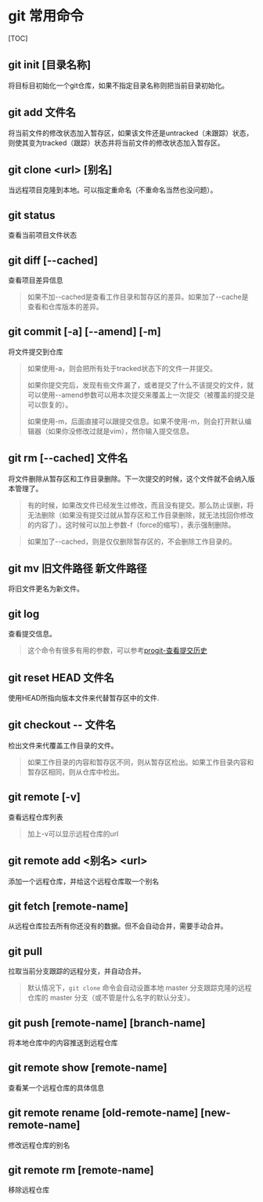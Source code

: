 # git 常用命令

[TOC]



## git init [目录名称]

将目标目初始化一个git仓库，如果不指定目录名称则把当前目录初始化。

## git add 文件名

将当前文件的修改状态加入暂存区，如果该文件还是untracked（未跟踪）状态，则使其变为tracked（跟踪）状态并将当前文件的修改状态加入暂存区。

## git clone \<url\>  [别名]

当远程项目克隆到本地。可以指定重命名（不重命名当然也没问题）。

## git status

查看当前项目文件状态

## git diff [--cached]

查看项目差异信息

> 如果不加--cached是查看工作目录和暂存区的差异。如果加了--cache是查看和仓库版本的差异。

## git commit [-a] [--amend] [-m]

将文件提交到仓库

> 如果使用-a，则会把所有处于tracked状态下的文件一并提交。
>
> 如果你提交完后，发现有些文件漏了，或者提交了什么不该提交的文件，就可以使用--amend参数可以用本次提交来覆盖上一次提交（被覆盖的提交是可以恢复的）。
>
> 如果使用-m，后面直接可以跟提交信息。如果不使用-m，则会打开默认编辑器（如果你没修改过就是vim），然你输入提交信息。
>
> 

## git rm [--cached] 文件名

将文件删除从暂存区和工作目录删除。下一次提交的时候，这个文件就不会纳入版本管理了。

> 有的时候，如果改文件已经发生过修改，而且没有提交。那么防止误删，将无法删除（如果没有提交过就从暂存区和工作目录删除，就无法找回你修改的内容了）。这时候可以加上参数-f（force的缩写），表示强制删除。

> 如果加了--cached，则是仅仅删除暂存区的，不会删除工作目录的。

## git mv 旧文件路径 新文件路径

将旧文件更名为新文件。



## git log

查看提交信息。

> 这个命令有很多有用的参数，可以参考[progit-查看提交历史](https://git-scm.com/book/zh/v2/Git-%E5%9F%BA%E7%A1%80-%E6%9F%A5%E7%9C%8B%E6%8F%90%E4%BA%A4%E5%8E%86%E5%8F%B2)

## git reset HEAD 文件名

使用HEAD所指向版本文件来代替暂存区中的文件.

## git checkout -- 文件名

检出文件来代覆盖工作目录的文件。

> 如果工作目录的内容和暂存区不同，则从暂存区检出。如果工作目录内容和暂存区相同，则从仓库中检出。

## git remote [-v]

查看远程仓库列表

> 加上-v可以显示远程仓库的url

## git remote add \<别名\> \<url\>

添加一个远程仓库，并给这个远程仓库取一个别名

## git fetch [remote-name]

从远程仓库拉去所有你还没有的数据。但不会自动合并，需要手动合并。

## git pull

拉取当前分支跟踪的远程分支，并自动合并。

> 默认情况下，`git clone` 命令会自动设置本地 master 分支跟踪克隆的远程仓库的 master 分支（或不管是什么名字的默认分支）。

## git push [remote-name] [branch-name]

将本地仓库中的内容推送到远程仓库

## git remote show [remote-name]

查看某一个远程仓库的具体信息

## git remote rename [old-remote-name] [new-remote-name]

修改远程仓库的别名

## git remote rm  [remote-name]

移除远程仓库



